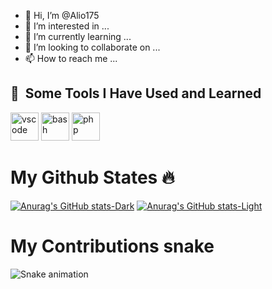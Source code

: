 - 👋 Hi, I’m @Alio175
- 👀 I’m interested in ...
- 🌱 I’m currently learning ...
- 💞️ I’m looking to collaborate on ...
- 📫 How to reach me ...

<h2> 🚀 &nbsp;Some Tools I Have Used and Learned</h2>
<p align="left">
<img src="https://cdn.jsdelivr.net/gh/devicons/devicon/icons/vscode/vscode-original.svg" alt="vscode" width="45" height="45"/>
<img src="https://cdn.jsdelivr.net/gh/devicons/devicon/icons/bash/bash-original.svg" alt="bash" width="45" height="45"/>
<img src="https://cdn.jsdelivr.net/gh/devicons/devicon/icons/php/php-original.svg" alt="php" width="45" height="45"/>
</p>


# My Github States 🔥


[![Anurag's GitHub stats-Dark](https://github-readme-stats.vercel.app/api?username=Alio175&show_icons=true&theme=dark#gh-dark-mode-only)](https://github.com/Alio175/github-readme-stats#gh-dark-mode-only)
[![Anurag's GitHub stats-Light](https://github-readme-stats.vercel.app/api?username=Alio175&show_icons=true&theme=default#gh-light-mode-only)](https://github.com/Alio175/github-readme-stats#gh-light-mode-only)











# My Contributions snake 
![Snake animation](https://github.com/thepiyushmalhotra/thepiyushmalhotra/blob/output/github-contribution-grid-snake.svg)
